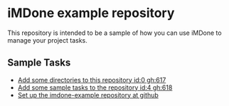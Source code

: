 iMDone example repository
====
This repository is intended to be a sample of how you can use iMDone to manage your project tasks.

Sample Tasks
----
- [Add some directories to this repository id:0 gh:617](#TODO:0)
- [Add some sample tasks to the repository id:4 gh:618](#TODO:30)
- [Set up the imdone-example repository at github](#DONE:0)

